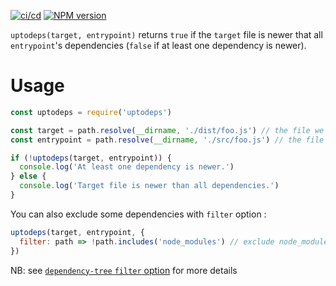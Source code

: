 [![ci/cd](https://github.com/abernier/uptodeps/workflows/ci/cd/badge.svg)](https://github.com/abernier/uptodeps/actions?query=workflow%3Aci%2Fcd)
[![NPM version](https://img.shields.io/npm/v/uptodeps.svg?style=flat)](https://www.npmjs.com/package/uptodeps)

`uptodeps(target, entrypoint)` returns `true` if the `target` file is newer that all `entrypoint`'s dependencies (`false` if at least one dependency is newer).

# Usage

```js
const uptodeps = require('uptodeps')

const target = path.resolve(__dirname, './dist/foo.js') // the file we target
const entrypoint = path.resolve(__dirname, './src/foo.js') // the file from which we determine dependencies

if (!uptodeps(target, entrypoint)) {
  console.log('At least one dependency is newer.')
} else {
  console.log('Target file is newer than all dependencies.')
}
```

You can also exclude some dependencies with `filter` option :

```js
uptodeps(target, entrypoint, {
  filter: path => !path.includes('node_modules') // exclude node_modules dependencies
})
```

NB: see [`dependency-tree` `filter` option](https://www.npmjs.com/package/dependency-tree#options) for more details